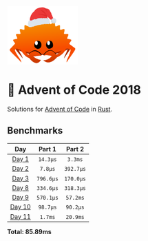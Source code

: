 <img src="./.assets/christmas_ferris.png" width="164">

# 🎄 Advent of Code 2018

Solutions for [Advent of Code](https://adventofcode.com/) in [Rust](https://www.rust-lang.org/).

<!--- advent_readme_stars table --->

<!--- benchmarking table --->
## Benchmarks

| Day | Part 1 | Part 2 |
| :---: | :---: | :---:  |
| [Day 1](./src/bin/01.rs) | `14.3µs` | `3.3ms` |
| [Day 2](./src/bin/02.rs) | `7.8µs` | `392.7µs` |
| [Day 3](./src/bin/03.rs) | `796.6µs` | `170.0µs` |
| [Day 8](./src/bin/08.rs) | `334.6µs` | `318.3µs` |
| [Day 9](./src/bin/09.rs) | `570.1µs` | `57.2ms` |
| [Day 10](./src/bin/10.rs) | `98.7µs` | `90.2µs` |
| [Day 11](./src/bin/11.rs) | `1.7ms` | `20.9ms` |

**Total: 85.89ms**
<!--- benchmarking table --->
